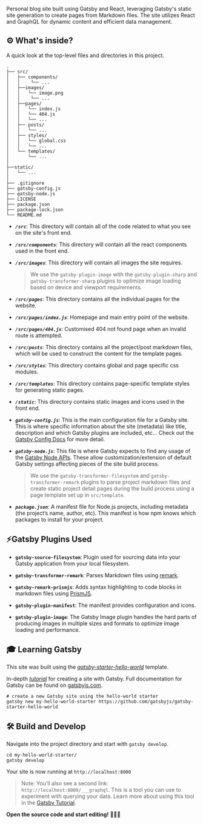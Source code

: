 Personal blog site built using Gatsby and React, leveraging Gatsby's static site generation to create pages from Markdown files. The site utilizes React and GraphQL for dynamic content and efficient data management.

## ⚙️ What's inside?

A quick look at the top-level files and directories in this project.

    .
    ├── src/
    │   ├── components/
    │   │    └── ...
    │   ├──images/
    │   │   └── image.png
    │   │    └── ...
    │   ├──pages/
    │   │   └── index.js
    │   │   └── 404.js
    │   │   └── ...
    │   ├── posts/
    │   │   └── ...
    │   ├── styles/
    │   │   └── global.css
    │   │   └── ...
    │   └── templates/
    │       └── ...
    │
    ├──static/
    │   └── ...
    │
    ├── .gitignore
    ├── gatsby-config.js
    ├── gatsby-node.js
    ├── LICENSE
    ├── package.json
    ├── package-lock.json
    └── README.md

- **_`/src`_**: This directory will contain all of the code related to what you see on the site's front end.

- **_`/src/components`_**: This directory will contain all the react components used in the front end.

- **_`/src/images`_**: This directory will contain all images the site requires.

  > We use the `gatsby-plugin-image` with the `gatsby-plugin-sharp` and `gatsby-transformer-sharp` plugins to optimize image loading based on device and viewport requirements.

- **_`/src/pages`_**: This directory contains all the individual pages for the website.

- **_`/src/pages/index.js`_**: Homepage and main entry point of the website.

- **_`/src/pages/404.js`_**: Customised 404 not found page when an invalid route is attempted.

- **_`/src/posts`_**: This directory contains all the project/post markdown files, which will be used to construct the content for the template pages.

- **_`/src/styles`_**: This directory contains global and page specific css modules.

- **_`/src/templates`_**: This directory contains page-specific template styles for generating static pages.

- **_`/static`_**: This directory contains static images and icons used in the front end.

- **_`gatsby-config.js`_**: This is the main configuration file for a Gatsby site. This is where specific information about the site (metadata) like title, description and which Gatsby plugins are included, etc... Check out the [Gatsby Config Docs](https://www.gatsbyjs.com/docs/reference/config-files/gatsby-config/) for more detail.

- **_`gatsby-node.js`_**: This file is where Gatsby expects to find any usage of the [Gatsby Node APIs](https://www.gatsbyjs.com/docs/reference/config-files/gatsby-node/). These allow customization/extension of default Gatsby settings affecting pieces of the site build process.

  > We use the `gatsby-transformer-filesystem` and `gatsby-transformer-remark` plugins to parse project markdown files and create static project detail pages during the build process using a page template set up in `src/template`.

- **_`package.json`_**: A manifest file for Node.js projects, including metadata (the project’s name, author, etc). This manifest is how npm knows which packages to install for your project.


## ⚡Gatsby Plugins Used

- **`gatsby-source-filesystem`**: Plugin used for sourcing data into your Gatsby application from your local filesystem.

- **`gatsby-transformer-remark`**: Parses Markdown files using [remark](https://remark.js.org/).

- **`gatsby-remark-prismjs`**: Adds syntax highlighting to code blocks in markdown files using [PrismJS](https://prismjs.com/).

- **`gatsby-plugin-manifest`**: The manifest provides configuration and icons.

- **`gatsby-plugin-image`**: The Gatsby Image plugin handles the hard parts of producing images in multiple sizes and formats to optimize image loading and performance.

## 🎓 Learning Gatsby

This site was built using the _[gatsby-starter-hello-world](https://www.gatsbyjs.com/starters/gatsbyjs/gatsby-starter-hello-world/)_ template.

In-depth _[tutorial](https://www.gatsbyjs.com/docs/tutorial/getting-started/)_ for creating a site with Gatsby. Full documentation for Gatsby can be found on [gatsbyjs.com](https://www.gatsbyjs.com/).

   ```shell
   # create a new Gatsby site using the hello-world starter
   gatsby new my-hello-world-starter https://github.com/gatsbyjs/gatsby-starter-hello-world
   ```


## 🛠️ Build and Develop

Navigate into the project directory and start with `gatsby develop`.

  ```shell
  cd my-hello-world-starter/
  gatsby develop
  ```

Your site is now running at `http://localhost:8000`

> Note: You'll also see a second link: `http://localhost:8000/___graphql`. This is a tool you can use to experiment with querying your data. Learn more about using this tool in the [Gatsby Tutorial](https://www.gatsbyjs.com/docs/tutorial/getting-started/part-4/#use-graphiql-to-explore-the-data-layer-and-write-graphql-queries).

**Open the source code and start editing!** 🎉🎉🎉
